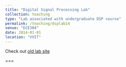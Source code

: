 ```yaml
---
title: "Digital Signal Processing Lab"
collection: teaching
type: "Lab associated with undergraduate DSP course"
permalink: /teaching/dsplab14
venue: "ECE304"
date: 2014-01-01
location: "VVIT"
---
```



Check out [old lab site](https://sites.google.com/site/vvitdsp14/materials/labs) 

















===
